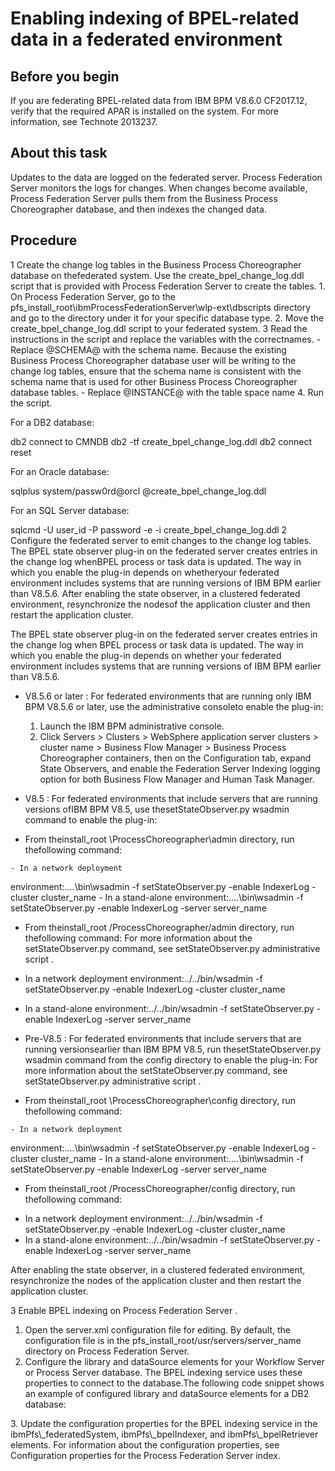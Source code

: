 # Enabling indexing of BPEL-related data in a federated environment

## Before you begin

If you are federating BPEL-related data from IBM BPM V8.6.0 CF2017.12, verify
that the required APAR is installed on the system. For more information, see Technote
2013237.

## About this task

Updates to the data are logged on the federated server. Process Federation Server monitors the logs for changes. When
changes become available, Process Federation Server
pulls them from the Business Process Choreographer database, and then indexes the changed data.

## Procedure

1 Create the change log tables in the Business Process Choreographer database on thefederated system. Use the create\_bpel\_change\_log.ddl script that is provided with Process Federation Server to create the tables.
    1. On Process Federation Server, go to the
pfs\_install\_root\ibmProcessFederationServer\wlp-ext\dbscripts
directory and go to the directory under it for your specific database type.
    2. Move the create\_bpel\_change\_log.ddl script to your federated
system.
    3 Read the instructions in the script and replace the variables with the correctnames.
        - Replace @SCHEMA@ with the schema name. Because the existing Business Process Choreographer
database user will be writing to the change log tables, ensure that the schema name is consistent
with the schema name that is used for other Business Process Choreographer database tables.
        - Replace @INSTANCE@ with the table space name
4. Run the script. 

For a DB2 database:

db2 connect to CMNDB
db2 -tf create\_bpel\_change\_log.ddl
db2 connect reset

For an Oracle database:

sqlplus system/passw0rd@orcl @create\_bpel\_change\_log.ddl

For an SQL Server database:

sqlcmd -U user\_id -P password -e -i create\_bpel\_change\_log.ddl
2 Configure the federated server to emit changes to the change log tables. The BPEL state observer plug-in on the federated server creates entries in the change log whenBPEL process or task data is updated. The way in which you enable the plug-in depends on whetheryour federated environment includes systems that are running versions of IBM BPM earlier than V8.5.6. After enabling the state observer, in a clustered federated environment, resynchronize the nodesof the application cluster and then restart the application cluster.

The BPEL state observer plug-in on the federated server creates entries in the change log when
BPEL process or task data is updated. The way in which you enable the plug-in depends on whether
your federated environment includes systems that are running versions of IBM BPM earlier than V8.5.6.

- V8.5.6 or later : For federated environments that are running only IBM BPM V8.5.6 or later, use the administrative consoleto enable the plug-in:
    1. Launch the IBM BPM administrative
console.
    2. Click Servers > Clusters > WebSphere application server clusters > cluster
name > Business Flow Manager > Business Process Choreographer containers, then on the Configuration tab, expand State
Observers, and enable the Federation Server Indexing logging
option for both Business Flow Manager and Human Task Manager.
- V8.5 : For federated environments that include servers that are running versions ofIBM BPM V8.5, use thesetStateObserver.py wsadmin command to enable the plug-in:

- From theinstall\_root \ProcessChoreographer\admin directory, run thefollowing command:

<!-- image -->

    - In a network deployment
environment:..\..\bin\wsadmin -f setStateObserver.py -enable IndexerLog  -cluster cluster\_name
    - In a stand-alone
environment:..\..\bin\wsadmin -f setStateObserver.py -enable IndexerLog  -server server\_name
- From theinstall\_root /ProcessChoreographer/admin directory, run thefollowing command: For more information about the setStateObserver.py command, see setStateObserver.py administrative script .

<!-- image -->

<!-- image -->

- In a network deployment
environment:../../bin/wsadmin -f setStateObserver.py -enable IndexerLog -cluster cluster\_name
- In a stand-alone
environment:../../bin/wsadmin -f setStateObserver.py -enable IndexerLog -server server\_name
- Pre-V8.5 : For federated environments that include servers that are running versionsearlier than IBM BPM V8.5, run thesetStateObserver.py wsadmin command from the config directory to enable the plug-in: For more information about the setStateObserver.py command, see setStateObserver.py administrative script .

- From theinstall\_root \ProcessChoreographer\config directory, run thefollowing command:

<!-- image -->

    - In a network deployment
environment:..\..\bin\wsadmin -f setStateObserver.py -enable IndexerLog -cluster cluster\_name
    - In a stand-alone
environment:..\..\bin\wsadmin -f setStateObserver.py -enable IndexerLog -server server\_name
- From theinstall\_root /ProcessChoreographer/config directory, run thefollowing command:

<!-- image -->

<!-- image -->

- In a network deployment
environment:../../bin/wsadmin -f setStateObserver.py -enable IndexerLog -cluster cluster\_name
- In a stand-alone
environment:../../bin/wsadmin -f setStateObserver.py -enable IndexerLog -server server\_name

After enabling the state observer, in a clustered federated environment, resynchronize the nodes
of the application cluster and then restart the application cluster.

3 Enable BPEL indexing on Process Federation Server .

1. Open the server.xml configuration file for
editing.
By default, the configuration file is in the
pfs\_install\_root/usr/servers/server\_name directory on
Process Federation Server.
2. Configure the library and dataSource elements for
your Workflow Server or Process Server
database. The BPEL indexing service uses these properties to connect to the
database.The following code snippet shows an example of configured
library and dataSource elements for a DB2
database:<library id="DB2JCC4Lib">
   <fileset dir="pfs\_install\_root/wlp-ext/jdbcdrivers/DB2" 
      includes="db2jcc4.jar db2jcc\_license\_cisuz.jar"/>
</library>
<dataSource id="bpel\_db2" 
   commitOrRollbackOnCleanup="commit" isolationLevel="TRANSACTION\_READ\_COMMITTED" 
   jndiName="jdbc/bpeldata" type="javax.sql.DataSource"> 
   <jdbcDriver libraryRef="DB2JCC4Lib"/> 
   <properties.db2.jcc serverName="localhost" portNumber="50000" 
      databaseName="CMNDB" user="db2admin" password="db2admin" /> 
</dataSource>
3. Update the configuration properties for the BPEL indexing
service in the ibmPfs\_federatedSystem, ibmPfs\_bpelIndexer,
and ibmPfs\_bpelRetriever elements. For
information about the configuration properties, see Configuration properties for the Process Federation Server index.